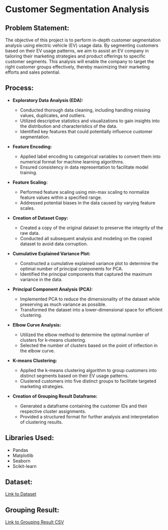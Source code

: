 # Customer Segmentation Analysis

## Problem Statement:
The objective of this project is to perform in-depth customer segmentation analysis using electric vehicle (EV) usage data. By segmenting customers based on their EV usage patterns, we aim to assist an EV company in tailoring their marketing strategies and product offerings to specific customer segments. This analysis will enable the company to target the right customer groups effectively, thereby maximizing their marketing efforts and sales potential.

## Process:
* **Exploratory Data Analysis (EDA):**
    - Conducted thorough data cleaning, including handling missing values, duplicates, and outliers.
    - Utilized descriptive statistics and visualizations to gain insights into the distribution and characteristics of the data.
    - Identified key features that could potentially influence customer segmentation.

* **Feature Encoding:**
    - Applied label encoding to categorical variables to convert them into numerical format for machine learning algorithms.
    - Ensured consistency in data representation to facilitate model training.

* **Feature Scaling:**
    - Performed feature scaling using min-max scaling to normalize feature values within a specified range.
    - Addressed potential biases in the data caused by varying feature scales.

* **Creation of Dataset Copy:**
    - Created a copy of the original dataset to preserve the integrity of the raw data.
    - Conducted all subsequent analysis and modeling on the copied dataset to avoid data corruption.

* **Cumulative Explained Variance Plot:**
    - Constructed a cumulative explained variance plot to determine the optimal number of principal components for PCA.
    - Identified the principal components that captured the maximum variance in the data.

* **Principal Component Analysis (PCA):**
    - Implemented PCA to reduce the dimensionality of the dataset while preserving as much variance as possible.
    - Transformed the dataset into a lower-dimensional space for efficient clustering.

* **Elbow Curve Analysis:**
    - Utilized the elbow method to determine the optimal number of clusters for k-means clustering.
    - Selected the number of clusters based on the point of inflection in the elbow curve.

* **K-means Clustering:**
    - Applied the k-means clustering algorithm to group customers into distinct segments based on their EV usage patterns.
    - Clustered customers into five distinct groups to facilitate targeted marketing strategies.

* **Creation of Grouping Result Dataframe:**
    - Generated a dataframe containing the customer IDs and their respective cluster assignments.
    - Provided a structured format for further analysis and interpretation of clustering results.

## Libraries Used:
- Pandas
- Matplotlib
- Seaborn
- Scikit-learn

## Dataset:
[Link to Dataset](https://drive.google.com/file/d/1voLYdHPzdoOsezm3pqiSM29eilMaO9RH/view?usp=sharing)

## Grouping Result:
[Link to Grouping Result CSV](https://docs.google.com/spreadsheets/d/1LNCLVU-CVDdbnesaRc3QmGlntIsAlHma/edit?usp=sharing&ouid=101082540720314963908&rtpof=true&sd=true)

